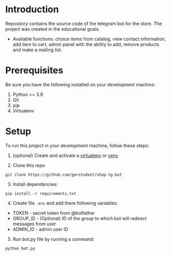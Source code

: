 # Introduction

Repository contains the source code of the telegram bot for the store. The project was created in the educational
goals.

- Available functions: choice items from catalog, view contact information, add item to cart, admin panel with the
  ability to add, remove products and make a mailing list.

# Prerequisites

Be sure you have the following installed on your development machine:

1. Python >= 3.9
2. Git
3. pip
4. Virtualenv

# Setup

To run this project in your development machine, follow these steps:

1. (optional) Create and activate a [virtualenv](https://virtualenv.pypa.io/)
   or [venv](https://docs.python.org/3/library/venv.html)

2. Clone this repo

`git clone https://github.com/gerstudent/shop-tg-bot`

3. Install dependencies:

`pip install -r requirements.txt`

4. Create file `.env` and add there following variables:

- TOKEN - secret token from @botfather
- GROUP_ID - (Optional) ID of the group to which bot will redirect messages from user
- ADMIN_ID - admin user ID

5. Run bot.py file by running a command:

`python bot.py`